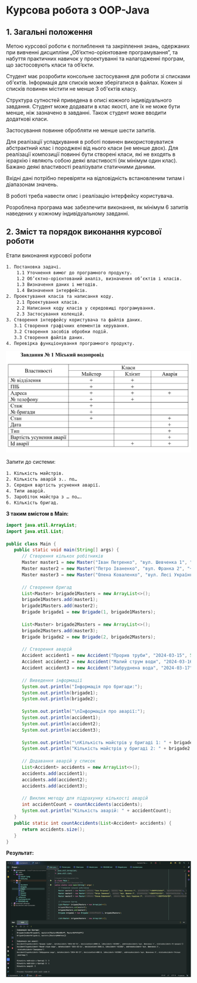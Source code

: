 # Курсова робота з OOP-Java

## 1. Загальні положення

   Метою курсової роботи є поглиблення та закріплення знань, одержаних
   при вивченні дисципліни „Об’єктно-орієнтоване програмування”, та набуття
   практичних навичок у проектуванні та налагодженні програм, що застосовують
   класи та об’єкти.

   Студент має розробити консольне застосування для роботи зі списками
   об'єктів. Інформація для списків може зберігатися в файлах. Кожен зі списків
   повинен містити не менше 3 об'єктів класу.

   Структура сутностей приведена в описі кожного індивідуального завдання.
   Студент може додавати в клас якості, але їх не може бути менше, ніж зазначено
   в завданні. Також студент може вводити додаткові класи.

   Застосування повинне обробляти не менше шести запитів.

   Для реалізації успадкування в роботі повинен використовуватися
   абстрактний клас і породжені від нього класи (не менше двох). Для реалізації
   композиції повинні бути створені класи, які не входять в ієрархію і являють
   собою деякі властивості (як мінімум один клас). Бажано деякі властивості
   реалізувати статичними даними.

   Вхідні дані потрібно перевіряти на відповідність встановленим типам і
   діапазонам значень.

   В роботі треба навести опис і реалізацію інтерфейсу користувача.

   Розроблена програма має забезпечити виконання, як мінімум 6 запитів
   наведених у кожному індивідуальному завданні.

## 2. Зміст та порядок виконання курсової роботи
   Етапи виконання курсової роботи

    1. Постановка задачі. 
        1.1 Уточнення вимог до програмного продукту.
        1.2 Об’єктно-орієнтований аналіз, визначення об’єктів і класів.
        1.3 Визначення даних і методів.
        1.4 Визначення інтерфейсів.
    2. Проектування класів та написання коду.
        2.1 Проектування класів.
        2.2 Написання коду класів у середовищі програмування.
        2.3 Застосування колекцій.
    3. Створення інтерфейсу користувача та файлів даних.
       3.1 Створення графічних елементів керування.
       3.2 Створення засобів обробки подій.
       3.3 Створення файлів даних.
    4. Перевірка функціонування програмного продукту.

![task](./assets/task.png)

Запити до системи:

    1. Кількість майстрів.
    2. Кількість аварій з.. по…
    3. Середня вартість усунення аварії.
    4. Типи аварій.
    5. Заробіток майстра з … по….
    6. Кількість бригад.


**З таким вмістом в Main:**
```java
import java.util.ArrayList;
import java.util.List;

public class Main {
   public static void main(String[] args) {
      // Створення кількох робітників
      Master master1 = new Master("Іван Петренко", "вул. Шевченка 1", "+380991234567", 1, 5, 1, 15000.0,  "Вільний");
      Master master2 = new Master("Петро Іваненко", "вул. Франка 2", "+380997654321", 1, 3, 1, 12000.0,  "Зайнятий");
      Master master3 = new Master("Олена Коваленко", "вул. Лесі Українки 3", "+380993456789", 2, 7, 2, 18000.0, "Вихідний");

      // Створення бригад
      List<Master> brigade1Masters = new ArrayList<>();
      brigade1Masters.add(master1);
      brigade1Masters.add(master2);
      Brigade brigade1 = new Brigade(1, brigade1Masters);

      List<Master> brigade2Masters = new ArrayList<>();
      brigade2Masters.add(master3);
      Brigade brigade2 = new Brigade(2, brigade2Masters);

      // Створення аварій
      Accident accident1 = new Accident("Прорив труби", "2024-03-15", 5000.0, "ACC001", "вул. Шевченка 1", "В процесі");
      Accident accident2 = new Accident("Малий струм води", "2024-03-16", 3000.0, "ACC002", "вул. Шевченка 2", "Завершено");
      Accident accident3 = new Accident("Забруднена вода", "2024-03-17", 800.0, "ACC003", "вул. Шевченка 3","Очікує розгляду");

      // Виведення інформації
      System.out.println("Інформація про бригади:");
      System.out.println(brigade1);
      System.out.println(brigade2);

      System.out.println("\nІнформація про аварії:");
      System.out.println(accident1);
      System.out.println(accident2);
      System.out.println(accident3);

      System.out.println("\nКількість майстрів у бригаді 1: " + brigade1.getMastersCount());
      System.out.println("Кількість майстрів у бригаді 2: " + brigade2.getMastersCount());

      // Додавання аварій у список
      List<Accident> accidents = new ArrayList<>();
      accidents.add(accident1);
      accidents.add(accident2);
      accidents.add(accident3);

      // Виклик методу для підрахунку кількості аварій
      int accidentCount = countAccidents(accidents);
      System.out.println("Кількість аварій: " + accidentCount);
   }
   public static int countAccidents(List<Accident> accidents) {
      return accidents.size();
   }
}

```

**Результат:**

![result-1](./assets/result-1.png)